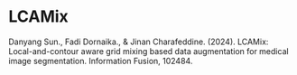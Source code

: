 # LCAMix

Danyang Sun., Fadi Dornaika., & Jinan Charafeddine. (2024). LCAMix: Local-and-contour aware grid mixing based data augmentation for medical image segmentation. Information Fusion, 102484.
